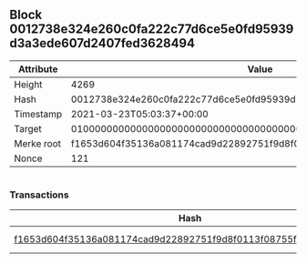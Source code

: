 ## Block 0012738e324e260c0fa222c77d6ce5e0fd95939d3a3ede607d2407fed3628494

Attribute | Value
--- | ---
Height | 4269
Hash | 0012738e324e260c0fa222c77d6ce5e0fd95939d3a3ede607d2407fed3628494
Timestamp | 2021-03-23T05:03:37+00:00
Target | 0100000000000000000000000000000000000000000000000000000000000000
Merke root | f1653d604f35136a081174cad9d22892751f9d8f0113f08755f7f8d9c134fcd3
Nonce | 121

```

```

### Transactions

Hash | Amount
--- | ---
[f1653d604f35136a081174cad9d22892751f9d8f0113f08755f7f8d9c134fcd3](f1653d604f35136a081174cad9d22892751f9d8f0113f08755f7f8d9c134fcd3.md) | 10.00000000 SKEPTI 
